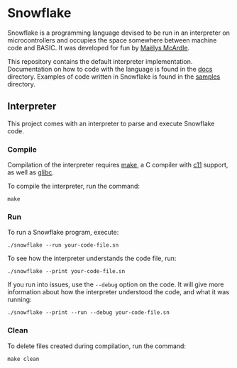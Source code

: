 # Snowflake

Snowflake is a programming language devised to be run in an interpreter on microcontrollers 
and occupies the space somewhere between machine code and BASIC. It was developed for 
fun by [Maëlys McArdle][1].

This repository contains the default interpreter implementation. Documentation on how to 
code with the language is found in the [docs][2] directory. Examples of code written in
Snowflake is found in the [samples][3] directory.

[1]: https://www.maelys.bio/
[2]: docs/
[3]: samples/

## Interpreter

This project comes with an interpreter to parse and execute Snowflake code.

### Compile

Compilation of the interpreter requires [make][4], a C compiler with [c11][5] support, as well as [glibc][6].

To compile the interpreter, run the command:
```
make
```

[4]: https://en.wikipedia.org/wiki/Make_(software)
[5]: https://en.wikipedia.org/wiki/C11_(C_standard_revision)
[6]: https://en.wikipedia.org/wiki/GNU_C_Library

### Run

To run a Snowflake program, execute:
```
./snowflake --run your-code-file.sn
```

To see how the interpreter understands the code file, run:
```
./snowflake --print your-code-file.sn
```

If you run into issues, use the `--debug` option on the code. It will give more
information about how the interpreter understood the code, and what it was running:
```
./snowflake --print --run --debug your-code-file.sn
```

### Clean

To delete files created during compilation, run the command:
```
make clean
```
